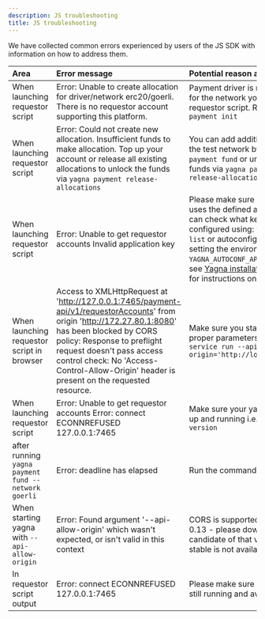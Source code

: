 ```yaml
---
description: JS troubleshooting
title: JS troubleshooting
---
```


We have collected common errors experienced by users of the JS SDK with information on how to address them.

| Area                                                | Error message                                                                                                                                                                                                                                                                                              | Potential reason and a remedy                                                                                                                                                                                                                                                                                                                                     |
| :-------------------------------------------------- | :--------------------------------------------------------------------------------------------------------------------------------------------------------------------------------------------------------------------------------------------------------------------------------------------------------- | :---------------------------------------------------------------------------------------------------------------------------------------------------------------------------------------------------------------------------------------------------------------------------------------------------------------------------------------------------------------- |
| When launching requestor script                     | Error: Unable to create allocation for driver/network erc20/goerli. There is no requestor account supporting this platform.                                                                                                                                                                                | Payment driver is not initialized for the network you use in the requestor script. Run `yagna payment init `                                                                                                                                                                                                                                                      |
| When launching requestor script                     | Error: Could not create new allocation. Insufficient funds to make allocation. Top up your account or release all existing allocations to unlock the funds via `yagna payment release-allocations`                                                                                                         | You can add additional funds on the test network by `yagna payment fund` or unlock the funds via `yagna payment release-allocations`                                                                                                                                                                                                                              |
| When launching requestor script                     | Error: Unable to get requestor accounts Invalid application key                                                                                                                                                                                                                                            | Please make sure your script uses the defined api-key. You can check what keys are configured using: `yagna app-key list` or autoconfigure one by setting the environment variable `YAGNA_AUTOCONF_APPKEY`. Please see [Yagna installation example](/docs/creators/javascript/examples/tools/yagna-installation-for-requestors) for instructions on how to do it. |
| When launching requestor script in browser          | Access to XMLHttpRequest at 'http://127.0.0.1:7465/payment-api/v1/requestorAccounts' from origin 'http://172.27.80.1:8080' has been blocked by CORS policy: Response to preflight request doesn't pass access control check: No 'Access-Control-Allow-Origin' header is present on the requested resource. | Make sure you start Yagna with proper parameters: `yagna service run --api-allow-origin='http://localhost:3000'`                                                                                                                                                                                                                                                  |
| When launching requestor script                     | Error: Unable to get requestor accounts Error: connect ECONNREFUSED 127.0.0.1:7465                                                                                                                                                                                                                         | Make sure your yagna service is up and running i.e. `yagna --version`                                                                                                                                                                                                                                                                                             |
| after running `yagna payment fund --network goerli` | Error: deadline has elapsed                                                                                                                                                                                                                                                                                | Run the command again                                                                                                                                                                                                                                                                                                                                             |
| When starting yagna with `--api-allow-origin`       | Error: Found argument '--api-allow-origin' which wasn't expected, or isn't valid in this context                                                                                                                                                                                                           | CORS is supported in versions 0.13 - please download release candidate of that version if the stable is not available                                                                                                                                                                                                                                             |
| In requestor script output                          | Error: connect ECONNREFUSED 127.0.0.1:7465                                                                                                                                                                                                                                                                 | Please make sure your yagna is still running and available                                                                                                                                                                                                                                                                                                        |

